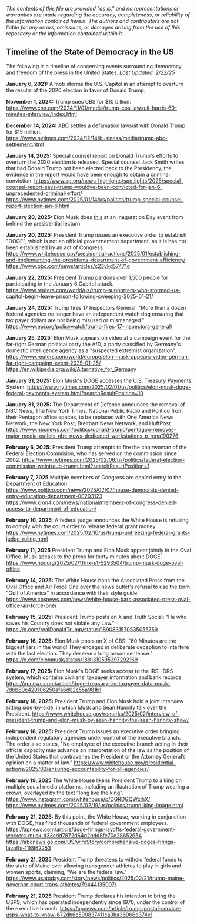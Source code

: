*The contents of this file are provided "as is," and no representations or warranties are made regarding the accuracy, completeness, or reliability of the information contained herein. The authors and contributors are not liable for any errors, omissions, or damages arising from the use of this repository or the information contained within it.*

## Timeline of the State of Democracy in the US
The following is a timeline of concerning events surrounding democracy and freedom of the press in the United States. *Last Updated: 2/22/25*


**January 6, 2021:**
A mob storms the U.S. Capitol in an attempt to overturn the results of the 2020 election in favor of Donald Trump.

**November 1, 2024:**
Trump sues CBS for $10 billion.
https://www.cnn.com/2024/11/01/media/trump-cbs-lawsuit-harris-60-minutes-interview/index.html

**December 14, 2024:**
ABC settles a defamation lawsuit with Donald Trump for $15 million.
https://www.nytimes.com/2024/12/14/business/media/trump-abc-settlement.html

**January 14, 2025:**
Special counsel report on Donald Trump's efforts to overturn the 2020 election is released. Special counsel Jack Smith writes that had Donald Trump not been elected back to the Presidency, the evidence in the report would have been enough to obtain a criminal conviction.
https://www.ap.org/news-highlights/spotlights/2025/special-counsel-report-says-trump-wouldve-been-convicted-for-jan-6-unprecedented-criminal-effort/
https://www.nytimes.com/2025/01/14/us/politics/trump-special-counsel-report-election-jan-6.html

**January 20, 2025:**
Elon Musk does [this](https://www.youtube.com/watch?v=joV-9FFoA3Q) at an Inaguration Day event from behind the presidential lecturn.


**January 20, 2025:**
President Trump issues an executive order to establish "DOGE", which is not an official govenrnement department, as it is has not been established by an act of Congress. 
https://www.whitehouse.gov/presidential-actions/2025/01/establishing-and-implementing-the-presidents-department-of-government-efficiency/
https://www.bbc.com/news/articles/c23vkd57471o

**January 22, 2025:**
President Trump pardons over 1,500 people for participating in the January 6 Capitol attack.
https://www.reuters.com/world/us/trump-supporters-who-stormed-us-capitol-begin-leave-prison-following-sweeping-2025-01-21/

**January 24, 2025:**
Trump fires 17 Inspectors General. "More than a dozen federal agencies no longer have an independent watch dog ensuring that tax payer dollars are not being misused or mismanaged."
https://www.epi.org/policywatch/trump-fires-17-inspectors-general/

**January 25, 2025:**
Elon Musk appears on video at a campaign event for the far-right German political party the AfD, a party classified by Germany's domestic intelligence agency as a "suspected extremist organization".
https://www.reuters.com/world/europe/elon-musk-appears-video-german-far-right-campaign-event-2025-01-25/
https://en.wikipedia.org/wiki/Alternative_for_Germany

**January 31, 2025:**
Elon Musk's DOGE accesses the U.S. Treasury Payments System.
https://www.nytimes.com/2025/02/01/us/politics/elon-musk-doge-federal-payments-system.html?searchResultPosition=10

**January 31, 2025:**
The Department of Defense announces the removal of NBC News, The New York Times, National Public Radio and Politico from their Pentagon office spaces, to be replaced with One America News Network, the New York Post, Breitbart News Network, and HuffPost.  
https://www.nbcnews.com/politics/donald-trump/pentagon-removes-major-media-outlets-nbc-news-dedicated-workstations-p-rcna190276

**February 6, 2025:**
President Trump attempts to fire the chairwoman of the Federal Election Commision, who has served on the commission since 2002.
https://www.nytimes.com/2025/02/06/us/politics/federal-election-commission-weintraub-trump.html?searchResultPosition=1

**February 7, 2025**
Multiple members of Congress are denied entry to the Department of Education.
https://www.politico.com/news/2025/02/07/house-democrats-denied-entry-education-department-00203123
https://www.kron4.com/news/national/members-of-congress-denied-access-to-department-of-education/

**February 10, 2025:**
A federal judge announces the White House is refusing to comply with the court order to release federal grant money.
https://www.nytimes.com/2025/02/10/us/trump-unfreezing-federal-grants-judge-ruling.html

**February 11, 2025**
President Trump and Elon Musk appear jointly in the Oval Office. Musk speaks to the press for thirty minutes about DOGE.
https://www.npr.org/2025/02/11/nx-s1-5293504/trump-musk-doge-oval-office

**February 14, 2025:**
The White House bans the Associated Press from the Oval Office and Air Force One over the news outlet's refusal to use the term "Gulf of America" in accordance with their style guide. 
https://www.cbsnews.com/news/white-house-bars-associated-press-oval-office-air-force-one/

**February 15, 2025:**
President Trump posts on X and Truth Social: "He who saves his Country does not violate any Law."
https://x.com/realDonaldTrump/status/1890831570535055759

**February 16, 2025:**
Elon Musk posts on X of CBS: "60 Minutes are the biggest liars in the world! They engaged in deliberate deception to interfere with the last election. They deserve a long prison sentence."
https://x.com/elonmusk/status/1891310595397292169

**February 17, 2025:**
Elon Musk's DOGE seeks access to the IRS' IDRS system, which contains civilians' taxpayer information and bank records.
https://apnews.com/article/doge-treasury-irs-taxpayer-data-musk-7d6b80e429106250afa6d02e55a981b1

**February 18, 2025:**
President Trump and Elon Musk hold a joint interview sitting side-by-side, in which Musk and Sean Hannity talk over the President. 
https://www.whitehouse.gov/remarks/2025/02/interview-of-president-trump-and-elon-musk-by-sean-hannity-the-sean-hannity-show/

**February 18, 2025:**
President Trump issues an executive order bringing independent regulatory agencies under control of the executive branch. The order also states, "No employee of the executive branch acting in their official capacity may advance an interpretation of the law as the position of the United States that contravenes the President or the Attorney General’s opinion on a matter of law."
https://www.whitehouse.gov/presidential-actions/2025/02/ensuring-accountability-for-all-agencies/

**February 19, 2025**
The White House likens President Trump to a king on multiple social media platforms, including an illustration of Trump wearing a crown, overlayed by the text "long live the king".
https://www.instagram.com/whitehouse/p/DGRDGQWxlhX/
https://www.nytimes.com/2025/02/19/us/politics/trump-king-image.html

**February 21, 2025:**
By this point, the White House, working in conjunction with DOGE, has fired thousands of federal government employees. 
https://apnews.com/article/doge-firings-layoffs-federal-government-workers-musk-d33cdd7872d64d2bdd8fe70c28652654
https://abcnews.go.com/US/wireStory/comprehensive-doges-firings-layoffs-118962253

**February 21, 2025**
President Trump threatens to withold federal funds to the state of Maine over allowing transgender athletes to play in girls and women sports, claiming, "We are the federal law."
https://www.usatoday.com/story/news/politics/2025/02/21/trump-maine-governor-court-trans-athletes/79444135007/

**February 21, 2025**
President Trump declares his intention to bring the USPS, which has operated independently since 1970, under the control of the executive branch.
https://apnews.com/article/trump-postal-service-usps-what-to-know-672db6c590837411ca3ba36966e374e1
